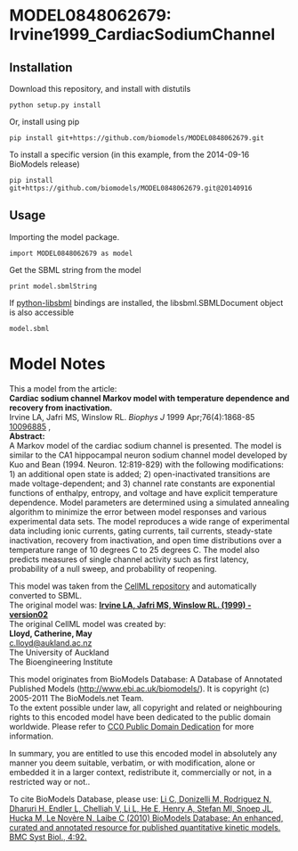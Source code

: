 # MODEL0848062679: Irvine1999_CardiacSodiumChannel

## Installation

Download this repository, and install with distutils

`python setup.py install`

Or, install using pip

`pip install git+https://github.com/biomodels/MODEL0848062679.git`

To install a specific version (in this example, from the 2014-09-16 BioModels release)

`pip install git+https://github.com/biomodels/MODEL0848062679.git@20140916`

## Usage

Importing the model package.

`import MODEL0848062679 as model`

Get the SBML string from the model

`print model.sbmlString`

If [python-libsbml](https://pypi.python.org/pypi/python-libsbml) bindings are
installed, the libsbml.SBMLDocument object is also accessible

`model.sbml`


# Model Notes


This a model from the article:  
**Cardiac sodium channel Markov model with temperature dependence and recovery from inactivation.**   
Irvine LA, Jafri MS, Winslow RL. _Biophys J_ 1999 Apr;76(4):1868-85
[10096885](http://www.ncbi.nlm.nih.gov/pubmed/10096885) ,  
**Abstract:**   
A Markov model of the cardiac sodium channel is presented. The model is
similar to the CA1 hippocampal neuron sodium channel model developed by Kuo
and Bean (1994. Neuron. 12:819-829) with the following modifications: 1) an
additional open state is added; 2) open-inactivated transitions are made
voltage-dependent; and 3) channel rate constants are exponential functions of
enthalpy, entropy, and voltage and have explicit temperature dependence. Model
parameters are determined using a simulated annealing algorithm to minimize
the error between model responses and various experimental data sets. The
model reproduces a wide range of experimental data including ionic currents,
gating currents, tail currents, steady-state inactivation, recovery from
inactivation, and open time distributions over a temperature range of 10
degrees C to 25 degrees C. The model also predicts measures of single channel
activity such as first latency, probability of a null sweep, and probability
of reopening.

This model was taken from the [CellML
repository](http://www.cellml.org/models) and automatically converted to SBML.  
The original model was: [ **Irvine LA, Jafri MS, Winslow RL. (1999) -
version02**
](http://www.cellml.org/models/irvine_jafri_winslow_1999_version02)  
The original CellML model was created by:  
**Lloyd, Catherine, May**   
c.lloyd@aukland.ac.nz  
The University of Auckland  
The Bioengineering Institute  

This model originates from BioModels Database: A Database of Annotated
Published Models (http://www.ebi.ac.uk/biomodels/). It is copyright (c)
2005-2011 The BioModels.net Team.  
To the extent possible under law, all copyright and related or neighbouring
rights to this encoded model have been dedicated to the public domain
worldwide. Please refer to [CC0 Public Domain
Dedication](http://creativecommons.org/publicdomain/zero/1.0/) for more
information.

In summary, you are entitled to use this encoded model in absolutely any
manner you deem suitable, verbatim, or with modification, alone or embedded it
in a larger context, redistribute it, commercially or not, in a restricted way
or not..  
  
To cite BioModels Database, please use: [Li C, Donizelli M, Rodriguez N,
Dharuri H, Endler L, Chelliah V, Li L, He E, Henry A, Stefan MI, Snoep JL,
Hucka M, Le Novère N, Laibe C (2010) BioModels Database: An enhanced, curated
and annotated resource for published quantitative kinetic models. BMC Syst
Biol., 4:92.](http://www.ncbi.nlm.nih.gov/pubmed/20587024)


